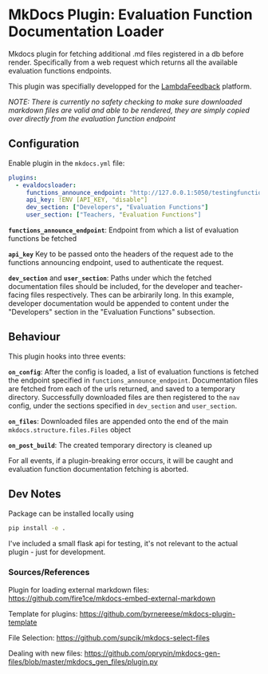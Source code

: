# MkDocs Plugin: Evaluation Function Documentation Loader
Mkdocs plugin for fetching additional .md files registered in a db before render. Specifically from a web request which returns all the available evaluation functions endpoints.

This plugin was specifially developped for the [LambdaFeedback](https://lambdafeedback.com) platform.

*NOTE: There is currently no safety checking to make sure downloaded markdown files are valid and able to be rendered, they are simply copied over directly from the evaluation function endpoint*

## Configuration 
Enable plugin in the `mkdocs.yml` file:
```yaml
plugins:
  - evaldocsloader:
     functions_announce_endpoint: "http://127.0.0.1:5050/testingfunctions"
     api_key: !ENV [API_KEY, "disable"]
     dev_section: ["Developers", "Evaluation Functions"]
     user_section: ["Teachers, "Evaluation Functions"]
```

**`functions_announce_endpoint`**: Endpoint from which a list of evaluation functions be fetched

**`api_key`** Key to be passed onto the headers of the request ade to the functions announcing endpoint, used to authenticate the request.

**`dev_section`** and **`user_section`**: Paths under which the fetched documentation files should be included, for the developer and teacher-facing files respectively. Thes can be arbirarily long. In this example, developer documentation would be appended to content under the "Developers" section in the "Evaluation Functions" subsection.

## Behaviour
This plugin hooks into three events:

**`on_config`**: After the config is loaded, a list of evaluation functions is fetched the endpoint specified in `functions_announce_endpoint`. Documentation files are fetched from each of the urls returned, and saved to a temporary directory. Successfully downloaded files are then registered to the `nav` config, under the sections specified in `dev_section` and `user_section`.

**`on_files`**: Downloaded files are appended onto the end of the main `mkdocs.structure.files.Files` object

**`on_post_build`**: The created temporary directory is cleaned up

For all events, if a plugin-breaking error occurs, it will be caught and evaluation function documentation fetching is aborted.

## Dev Notes
Package can be installed locally using 
```bash
pip install -e .
```

I've included a small flask api for testing, it's not relevant to the actual plugin - just for development.


### Sources/References

Plugin for loading external markdown files: https://github.com/fire1ce/mkdocs-embed-external-markdown

Template for plugins: https://github.com/byrnereese/mkdocs-plugin-template

File Selection: https://github.com/supcik/mkdocs-select-files

Dealing with new files: https://github.com/oprypin/mkdocs-gen-files/blob/master/mkdocs_gen_files/plugin.py